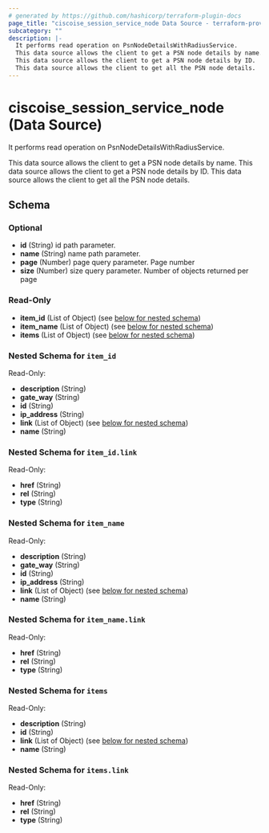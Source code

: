 ```yaml
---
# generated by https://github.com/hashicorp/terraform-plugin-docs
page_title: "ciscoise_session_service_node Data Source - terraform-provider-ciscoise"
subcategory: ""
description: |-
  It performs read operation on PsnNodeDetailsWithRadiusService.
  This data source allows the client to get a PSN node details by name.
  This data source allows the client to get a PSN node details by ID.
  This data source allows the client to get all the PSN node details.
---
```


# ciscoise_session_service_node (Data Source)

It performs read operation on PsnNodeDetailsWithRadiusService.

This data source allows the client to get a PSN node details by name.
This data source allows the client to get a PSN node details by ID.
This data source allows the client to get all the PSN node details.



<!-- schema generated by tfplugindocs -->
## Schema

### Optional

- **id** (String) id path parameter.
- **name** (String) name path parameter.
- **page** (Number) page query parameter. Page number
- **size** (Number) size query parameter. Number of objects returned per page

### Read-Only

- **item_id** (List of Object) (see [below for nested schema](#nestedatt--item_id))
- **item_name** (List of Object) (see [below for nested schema](#nestedatt--item_name))
- **items** (List of Object) (see [below for nested schema](#nestedatt--items))

<a id="nestedatt--item_id"></a>
### Nested Schema for `item_id`

Read-Only:

- **description** (String)
- **gate_way** (String)
- **id** (String)
- **ip_address** (String)
- **link** (List of Object) (see [below for nested schema](#nestedobjatt--item_id--link))
- **name** (String)

<a id="nestedobjatt--item_id--link"></a>
### Nested Schema for `item_id.link`

Read-Only:

- **href** (String)
- **rel** (String)
- **type** (String)



<a id="nestedatt--item_name"></a>
### Nested Schema for `item_name`

Read-Only:

- **description** (String)
- **gate_way** (String)
- **id** (String)
- **ip_address** (String)
- **link** (List of Object) (see [below for nested schema](#nestedobjatt--item_name--link))
- **name** (String)

<a id="nestedobjatt--item_name--link"></a>
### Nested Schema for `item_name.link`

Read-Only:

- **href** (String)
- **rel** (String)
- **type** (String)



<a id="nestedatt--items"></a>
### Nested Schema for `items`

Read-Only:

- **description** (String)
- **id** (String)
- **link** (List of Object) (see [below for nested schema](#nestedobjatt--items--link))
- **name** (String)

<a id="nestedobjatt--items--link"></a>
### Nested Schema for `items.link`

Read-Only:

- **href** (String)
- **rel** (String)
- **type** (String)


